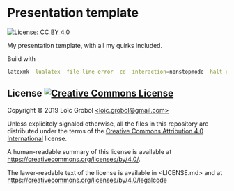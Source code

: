 Presentation template
=====================
[![License: CC BY 4.0](https://licensebuttons.net/l/by/4.0/80x15.png)](https://creativecommons.org/licenses/by/4.0/)

My presentation template, with all my quirks included.

Build with

```bash
latexmk -lualatex -file-line-error -cd -interaction=nonstopmode -halt-on-error -shell-escape slides/slides.tex
```

## License <a rel="license" href="http://creativecommons.org/licenses/by/4.0/"><img alt="Creative Commons License" style="border-width:0" src="https://i.creativecommons.org/l/by/4.0/88x31.png"/></a>

Copyright © 2019 Loïc Grobol [\<loic.grobol@gmail.com\>](mailto:loic.grobol@gmail.com)

Unless explicitely signaled otherwise, all the files in this repository are distributed under the terms of the [Creative Commons Attribution 4.0 International](https://creativecommons.org/licenses/by/4.0/) license.

A human-readable summary of this license is available at <https://creativecommons.org/licenses/by/4.0/>.

The lawer-readable text of the license is available in <LICENSE.md> and at <https://creativecommons.org/licenses/by/4.0/legalcode>
